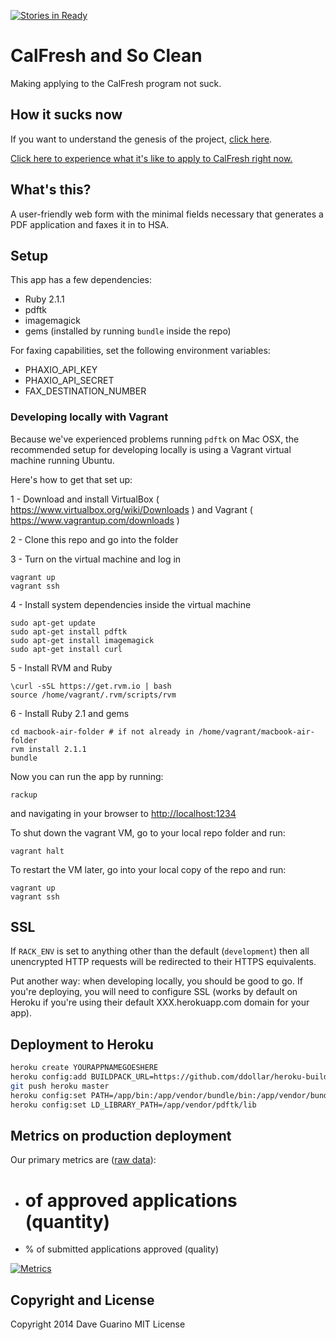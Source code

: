 [![Stories in Ready](https://badge.waffle.io/codeforamerica/calfresh-and-so-clean.png?label=ready&title=Ready)](https://waffle.io/codeforamerica/calfresh-and-so-clean)
# CalFresh and So Clean

Making applying to the CalFresh program not suck.

## How it sucks now

If you want to understand the genesis of the project, [click here](https://github.com/codeforamerica/health-project-ideas/issues/6).

[Click here to experience what it's like to apply to CalFresh right now.](http://codeforamerica.github.io/citizen-onboard/calfresh/)

## What's this?

A user-friendly web form with the minimal fields necessary that generates a PDF application and faxes it in to HSA.

## Setup

This app has a few dependencies:

- Ruby 2.1.1
- pdftk
- imagemagick
- gems (installed by running `bundle` inside the repo)


For faxing capabilities, set the following environment variables:

- PHAXIO_API_KEY
- PHAXIO_API_SECRET
- FAX_DESTINATION_NUMBER


### Developing locally with Vagrant

Because we've experienced problems running `pdftk` on Mac OSX, the recommended setup for developing locally is using a Vagrant virtual machine running Ubuntu.

Here's how to get that set up:

1 - Download and install VirtualBox ( https://www.virtualbox.org/wiki/Downloads ) and Vagrant ( https://www.vagrantup.com/downloads )

2 - Clone this repo and go into the folder

3 - Turn on the virtual machine and log in

```
vagrant up
vagrant ssh
```

4 - Install system dependencies inside the virtual machine

```
sudo apt-get update
sudo apt-get install pdftk
sudo apt-get install imagemagick
sudo apt-get install curl
```

5 - Install RVM and Ruby

```
\curl -sSL https://get.rvm.io | bash
source /home/vagrant/.rvm/scripts/rvm
```

6 - Install Ruby 2.1 and gems

```
cd macbook-air-folder # if not already in /home/vagrant/macbook-air-folder
rvm install 2.1.1
bundle
```

Now you can run the app by running:

```
rackup
```

and navigating in your browser to [http://localhost:1234](http://localhost:1234)


To shut down the vagrant VM, go to your local repo folder and run:

```
vagrant halt
```

To restart the VM later, go into your local copy of the repo and run:

```
vagrant up
vagrant ssh
```


## SSL

If `RACK_ENV` is set to anything other than the default (`development`) then all unencrypted HTTP requests will be redirected to their HTTPS equivalents.

Put another way: when developing locally, you should be good to go. If you're deploying, you will need to configure SSL (works by default on Heroku if you're using their default XXX.herokuapp.com domain for your app).

## Deployment to Heroku

```bash
heroku create YOURAPPNAMEGOESHERE
heroku config:add BUILDPACK_URL=https://github.com/ddollar/heroku-buildpack-multi.git
git push heroku master
heroku config:set PATH=/app/bin:/app/vendor/bundle/bin:/app/vendor/bundle/ruby/2.1.0/bin:/usr/local/bin:/usr/bin:/bin:/app/vendor/pdftk/bin
heroku config:set LD_LIBRARY_PATH=/app/vendor/pdftk/lib
```

## Metrics on production deployment
Our primary metrics are ([raw data](https://docs.google.com/a/codeforamerica.org/spreadsheets/d/1Erj1etuAX8ZKhYRwZ9nL9gkRBjf43Hatv7wQNyqljr0/edit#gid=1258013118)):
- # of approved applications (quantity)
- % of submitted applications approved (quality)

[![Metrics](https://docs.google.com/a/codeforamerica.org/spreadsheets/d/1Erj1etuAX8ZKhYRwZ9nL9gkRBjf43Hatv7wQNyqljr0/embed/oimg?id=1Erj1etuAX8ZKhYRwZ9nL9gkRBjf43Hatv7wQNyqljr0&oid=1275325088&zx=yib87acgmeyq)](https://docs.google.com/a/codeforamerica.org/spreadsheets/d/1Erj1etuAX8ZKhYRwZ9nL9gkRBjf43Hatv7wQNyqljr0/edit#gid=1258013118)

## Copyright and License

Copyright 2014 Dave Guarino
MIT License
